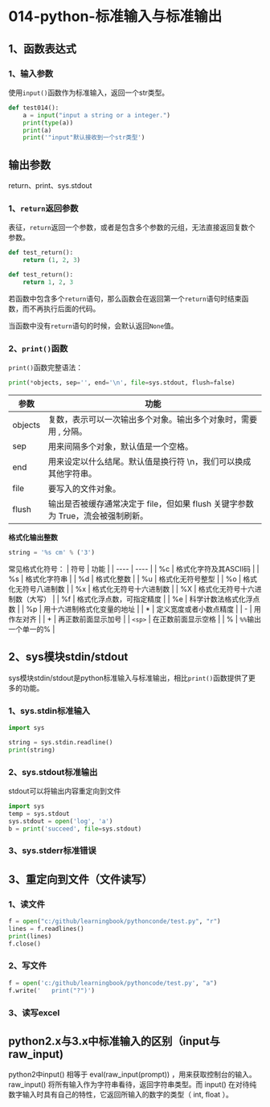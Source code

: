 # 014-python-标准输入与标准输出

## 1、函数表达式
### 1、输入参数
使用`input()`函数作为标准输入，返回一个str类型。
```python
def test014():
    a = input("input a string or a integer.")
    print(type(a))
    print(a)
    print('"input"默认接收到一个str类型')
```

## 输出参数
return、print、sys.stdout
### 1、`return`返回参数
表征，`return`返回一个参数，或者是包含多个参数的元组，无法直接返回复数个参数。
```python
def test_return():
    return (1, 2, 3)

def test_return():
    return 1, 2, 3
```

若函数中包含多个`return`语句，那么函数会在返回第一个`return`语句时结束函数，而不再执行后面的代码。

当函数中没有`return`语句的时候，会默认返回`None`值。

### 2、`print()`函数
`print()`函数完整语法：
```python
print(*objects, sep='', end='\n', file=sys.stdout, flush=false)
```
| 参数 | 功能 |
| ----   | ----|
| objects | 复数，表示可以一次输出多个对象。输出多个对象时，需要用 , 分隔。|
| sep | 用来间隔多个对象，默认值是一个空格。|
| end | 用来设定以什么结尾。默认值是换行符 \n，我们可以换成其他字符串。|
| file | 要写入的文件对象。|
| flush | 输出是否被缓存通常决定于 file，但如果 flush 关键字参数为 True，流会被强制刷新。|

**格式化输出整数**
```python
string = '%s cm' % ('3')
```

常见格式化符号：
| 符号 | 功能 |
| ---- | ---- |
| %c | 格式化字符及其ASCII码 |
| %s | 格式化字符串 |
| %d | 格式化整数 |
| %u | 格式化无符号整型 |
| %o | 格式化无符号八进制数 |
| %x | 格式化无符号十六进制数 |
| %X | 格式化无符号十六进制数（大写） |
| %f | 格式化浮点数，可指定精度 |
| %e | 科学计数法格式化浮点数 |
| %p | 用十六进制格式化变量的地址 |
| *  | 定义宽度或者小数点精度 |
| -  | 用作左对齐 |
| +  | 再正数前面显示加号 |
| `<sp>` | 在正数前面显示空格 |
| % | `%%`输出一个单一的% |


## 2、sys模块stdin/stdout
sys模块stdin/stdout是python标准输入与标准输出，相比`print()`函数提供了更多的功能。
### 1、sys.stdin标准输入
```python
import sys

string = sys.stdin.readline()
print(string)
```

### 2、sys.stdout标准输出
stdout可以将输出内容重定向到文件
```python
import sys
temp = sys.stdout
sys.stdout = open('log', 'a')
b = print('succeed', file=sys.stdout)
```

### 3、sys.stderr标准错误

## 3、重定向到文件（文件读写）
### 1、读文件
```python
f = open("c:/github/learningbook/pythonconde/test.py", "r")
lines = f.readlines()
print(lines)
f.close()
```

### 2、写文件
```python
f = open('c:/github/learningbook/pythoncode/test.py', "a")
f.write('   print("?")')
```

### 3、读写excel



## python2.x与3.x中标准输入的区别（input与raw_input)
python2中input() 相等于 eval(raw_input(prompt)) ，用来获取控制台的输入。
raw_input() 将所有输入作为字符串看待，返回字符串类型。而 input() 在对待纯数字输入时具有自己的特性，它返回所输入的数字的类型（ int, float ）。


